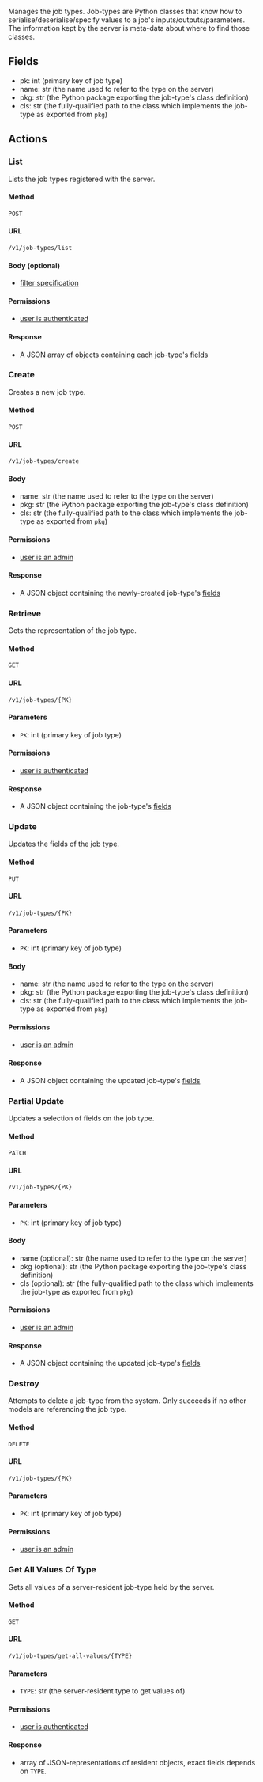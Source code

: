 Manages the job types. Job-types are Python classes that know how to serialise/deserialise/specify values
to a job's inputs/outputs/parameters. The information kept by the server is meta-data about where to find
those classes.

## Fields

  * pk: int (primary key of job type)
  * name: str (the name used to refer to the type on the server)
  * pkg: str (the Python package exporting the job-type's class definition)
  * cls: str (the fully-qualified path to the class which implements the job-type as exported from `pkg`)

## Actions

### List

Lists the job types registered with the server.

#### Method

`POST`

#### URL

`/v1/job-types/list`

#### Body (optional)
 
  * [filter specification](filtering.md)
  
#### Permissions

  * [user is authenticated](permissions.md#isauthenticated)
  
#### Response

  * A JSON array of objects containing each job-type's [fields](#fields)


### Create

Creates a new job type.

#### Method

`POST`

#### URL

`/v1/job-types/create`

#### Body

  * name: str (the name used to refer to the type on the server)
  * pkg: str (the Python package exporting the job-type's class definition)
  * cls: str (the fully-qualified path to the class which implements the job-type as exported from `pkg`)
  
#### Permissions

  * [user is an admin](permissions.md#isadminuser)
  
#### Response

  * A JSON object containing the newly-created job-type's [fields](#fields)


### Retrieve

Gets the representation of the job type.

#### Method

`GET`

#### URL

`/v1/job-types/{PK}`

#### Parameters

  * `PK`: int (primary key of job type)
  
#### Permissions

  * [user is authenticated](permissions.md#isauthenticated)
  
#### Response

  * A JSON object containing the job-type's [fields](#fields)


### Update

Updates the fields of the job type.

#### Method

`PUT`

#### URL

`/v1/job-types/{PK}`

#### Parameters

  * `PK`: int (primary key of job type)
  
#### Body

  * name: str (the name used to refer to the type on the server)
  * pkg: str (the Python package exporting the job-type's class definition)
  * cls: str (the fully-qualified path to the class which implements the job-type as exported from `pkg`)
  
#### Permissions

  * [user is an admin](permissions.md#isadminuser)
  
#### Response

  * A JSON object containing the updated job-type's [fields](#fields)
  

### Partial Update

Updates a selection of fields on the job type.

#### Method

`PATCH`

#### URL

`/v1/job-types/{PK}`

#### Parameters

  * `PK`: int (primary key of job type)
  
#### Body

  * name (optional): str (the name used to refer to the type on the server)
  * pkg (optional): str (the Python package exporting the job-type's class definition)
  * cls (optional): str (the fully-qualified path to the class which implements the job-type as exported from `pkg`)
  
#### Permissions

  * [user is an admin](permissions.md#isadminuser)
  
#### Response

  * A JSON object containing the updated job-type's [fields](#fields)


### Destroy

Attempts to delete a job-type from the system. Only succeeds if no other models
are referencing the job type.

#### Method

`DELETE`

#### URL

`/v1/job-types/{PK}`

#### Parameters

  * `PK`: int (primary key of job type)

#### Permissions

  * [user is an admin](permissions.md#isadminuser)


### Get All Values Of Type

Gets all values of a server-resident job-type held by the server.

#### Method

`GET`

#### URL

`/v1/job-types/get-all-values/{TYPE}`

#### Parameters

  * `TYPE`: str (the server-resident type to get values of)
  
#### Permissions

  * [user is authenticated](permissions.md#isauthenticated)
  
#### Response

  * array of JSON-representations of resident objects, exact fields depends on `TYPE`.

